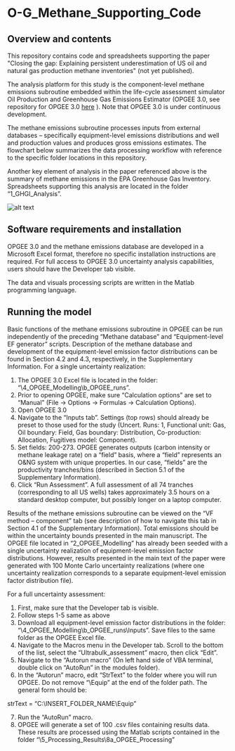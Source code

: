 # O-G_Methane_Supporting_Code

## Overview and contents ##
This repository contains code and spreadsheets supporting the paper "Closing the gap: Explaining persistent underestimation of US oil and natural gas production methane inventories" (not yet published). 

The analysis platform for this study is the component-level methane emissions subroutine embedded within the life-cycle assessment simulator Oil Production and Greenhouse Gas Emissions Estimator (OPGEE 3.0, see repository for OPGEE 3.0 [here](https://github.com/arbrandt/OPGEE ) ). Note that OPGEE 3.0 is under continuous development.

The methane emissions subroutine processes inputs from external databases – specifically equipment-level emissions distributions and well and production values and produces gross emissions estimates. The flowchart below summarizes the data processing workflow with reference to the specific folder locations in this repository. 

Another key element of analysis in the paper referenced above is the summary of methane emissions in the EPA Greenhouse Gas Inventory. Spreadsheets supporting this analysis are located in the folder “1_GHGI_Analysis”.

![alt text](https://user-images.githubusercontent.com/42356585/108004143-2fb22d00-6fb2-11eb-84a6-a70410f936ad.jpg)

## Software requirements and installation ##
OPGEE 3.0 and the methane emissions database are developed in a Microsoft Excel format, therefore no specific installation instructions are required. For full access to OPGEE 3.0 uncertainty analysis capabilities, users should have the Developer tab  visible.

The data and visuals processing scripts are written in the Matlab programming language.

## Running the model ##
Basic functions of the methane emissions subroutine in OPGEE can be run independently of the preceding “Methane database” and “Equipment-level EF generator” scripts. Description of the methane database and development of the equipment-level emission factor distributions can be found in Section 4.2 and 4.3, respectively, in the Supplementary Information.
For a single uncertainty realization:
1)	The OPGEE 3.0 Excel file is located in the folder: “\4_OPGEE_Modelling\b_OPGEE_runs”.
2)	Prior to opening OPGEE, make sure “Calculation options” are set to “Manual” (File -> Options -> Formulas -> Calculation Options).
3)	Open OPGEE 3.0
4)	Navigate to the “Inputs tab”. Settings (top rows) should already be preset to those used for the study (Uncert. Runs: 1, Functional unit: Gas, Oil boundary: Field, Gas boundary: Distribution, Co-production: Allocation, Fugitives model: Component).
5)	Set fields: 200-273. OPGEE generates outputs (carbon intensity or methane leakage rate) on a “field” basis, where a “field” represents an O&NG system with unique properties. In our case, “fields” are the productivity tranches/bins (described in Section 5.1 of the Supplementary Information).
6)	Click “Run Assessment”. A full assessment of all 74 tranches (corresponding to all US wells) takes approximately 3.5 hours on a standard desktop computer, but possibly longer on a laptop computer.

Results of the methane emissions subroutine can be viewed on the “VF method – component” tab (see description of how to navigate this tab in Section 4.1 of the Supplementary Information). Total emissions should be within the uncertainty bounds presented in the main manuscript.
The OPGEE file located in “2_OPGEE_Modelling” has already been seeded with a single uncertainty realization of equipment-level emission factor distributions. However, results presented in the main text of the paper were generated with 100 Monte Carlo uncertainty realizations (where one uncertainty realization corresponds to a separate equipment-level emission factor distribution file). 

For a full uncertainty assessment:
1)	First, make sure that the Developer tab   is visible.
2)	Follow steps 1-5 same as above
3)	Download all equipment-level emission factor distributions in the folder: “\4_OPGEE_Modelling\b_OPGEE_runs\Inputs”. Save files to the same folder as the OPGEE Excel file.
4)	Navigate to the Macros menu in the Developer tab. Scroll to the bottom of the list, select the “Ultrabulk_assessment” macro, then click “Edit”.
5)	Navigate to the “Autorun macro” (On left hand side of VBA terminal, double click on “AutoRun” in the modules folder). 
6)	In the “Autorun” macro, edit “StrText” to the folder where you will run OPGEE. Do not remove “\Equip” at the end of the folder path. The general form should be:

strText = “C:\INSERT_FOLDER_NAME\Equip”

7)	Run the “AutoRun” macro.
8)	OPGEE will generate a set of 100 .csv files containing results data. These results are processed using the Matlab scripts contained in the folder “\5_Processing_Results\8a_OPGEE_Processing”
